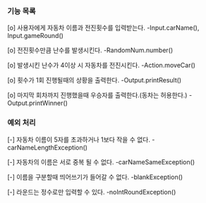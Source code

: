 ### 기능 목록 ###

[o] 사용자에게 자동차 이름과 전진횟수를 입력받는다. -Input.carName(), Input.gameRound()

[o] 전진횟수만큼 난수를 발생시킨다. -RandomNum.number()

[o] 발생시킨 난수가 4이상 시 자동차를 전진시킨다. -Action.moveCar()

[o] 횟수가 1회 진행될때의 상황을 출력한다. -Output.printResult()

[o] 마지막 회차까지 진행했을때 우승자를 출력한다.(동차는 허용한다.) -Output.printWinner()



### 예외 처리 ###

[-] 자동차 이름이 5자를 초과하거나 1보다 작을 수 없다. -carNameLengthException()

[-] 자동차의 이름은 서로 중복 될 수 없다. -carNameSameException()

[-] 이름을 구분할때 띄어쓰기가 들어갈 수 없다. -blankException()

[-] 라운드는 정수로만 입력할 수 있다. -noIntRoundException()

